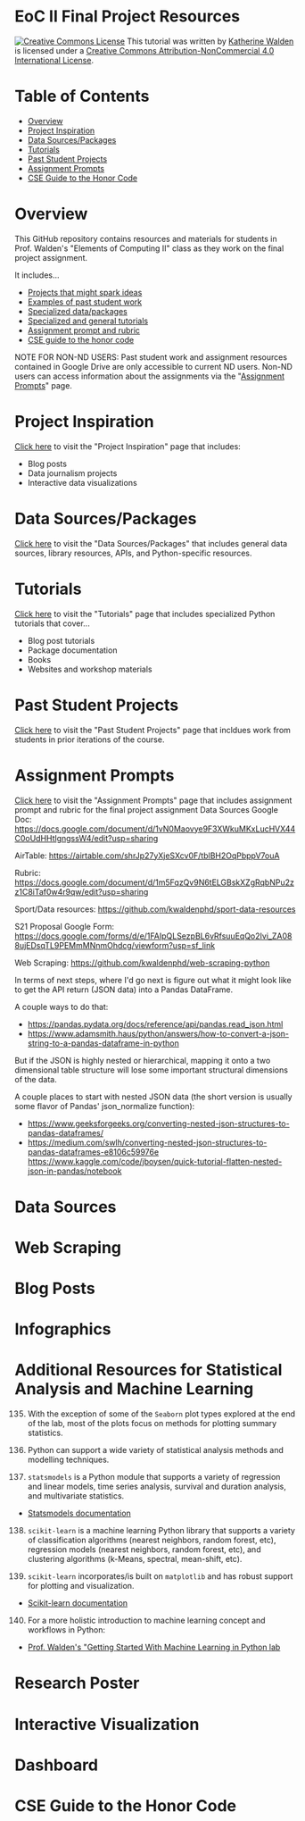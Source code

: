 # EoC II Final Project Resources

<a href="http://creativecommons.org/licenses/by-nc/4.0/" rel="license"><img style="border-width: 0;" src="https://i.creativecommons.org/l/by-nc/4.0/88x31.png" alt="Creative Commons License" /></a>
This tutorial was written by <a href="https://github.com/kwaldenphd">Katherine Walden</a> is licensed under a <a href="http://creativecommons.org/licenses/by-nc/4.0/" rel="license">Creative Commons Attribution-NonCommercial 4.0 International License</a>.

# Table of Contents

- [Overview](#overview)
- [Project Inspiration](#project-inspiration)
- [Data Sources/Packages](#data-sourcespackages)
- [Tutorials](#tutorials)
- [Past Student Projects](#past-student-projects)
- [Assignment Prompts](#assignment-prompts)
- [CSE Guide to the Honor Code](#cse-guide-to-the-honor-code)

# Overview

This GitHub repository contains resources and materials for students in Prof. Walden's "Elements of Computing II" class as they work on the final project assignment.

It includes...
- [Projects that might spark ideas]()
- [Examples of past student work]()
- [Specialized data/packages]()
- [Specialized and general tutorials]()
- [Assignment prompt and rubric]()
- [CSE guide to the honor code]()

NOTE FOR NON-ND USERS: Past student work and assignment resources contained in Google Drive are only accessible to current ND users. Non-ND users can access information about the assignments via the "[Assignment Prompts]()" page.

# Project Inspiration

[Click here]() to visit the "Project Inspiration" page that includes:
- Blog posts
- Data journalism projects
- Interactive data visualizations

# Data Sources/Packages

[Click here]() to visit the "Data Sources/Packages" that includes general data sources, library resources, APIs, and Python-specific resources.

# Tutorials

[Click here]() to visit the "Tutorials" page that includes specialized Python tutorials that cover...
- Blog post tutorials
- Package documentation
- Books
- Websites and workshop materials

# Past Student Projects

[Click here]() to visit the "Past Student Projects" page that incldues work from students in prior iterations of the course.

# Assignment Prompts

[Click here]() to visit the "Assignment Prompts" page that includes assignment prompt and rubric for the final project assignment
Data Sources Google Doc: https://docs.google.com/document/d/1vN0Maovye9F3XWkuMKxLucHVX44C0oUdHHtlgngssW4/edit?usp=sharing

AirTable: https://airtable.com/shrJp27yXjeSXcv0F/tblBH2OqPbppV7ouA

Rubric: https://docs.google.com/document/d/1m5FqzQv9N6tELGBskXZgRqbNPu2zz1C8iTaf0w4r9qw/edit?usp=sharing

Sport/Data resources: https://github.com/kwaldenphd/sport-data-resources

S21 Proposal Google Form: https://docs.google.com/forms/d/e/1FAIpQLSezpBL6vRfsuuEqQo2Ivi_ZA088ujEDsqTL9PEMmMNnmOhdcg/viewform?usp=sf_link

Web Scraping: https://github.com/kwaldenphd/web-scraping-python

In terms of next steps, where I'd go next is figure out what it might look like to get the API return (JSON data) into a Pandas DataFrame.

A couple ways to do that:
- https://pandas.pydata.org/docs/reference/api/pandas.read_json.html
- https://www.adamsmith.haus/python/answers/how-to-convert-a-json-string-to-a-pandas-dataframe-in-python

But if the JSON is highly nested or hierarchical, mapping it onto a two dimensional table structure will lose some important structural dimensions of the data.

A couple places to start with nested JSON data (the short version is usually some flavor of Pandas' json_normalize function):
- https://www.geeksforgeeks.org/converting-nested-json-structures-to-pandas-dataframes/
- https://medium.com/swlh/converting-nested-json-structures-to-pandas-dataframes-e8106c59976e
https://www.kaggle.com/code/jboysen/quick-tutorial-flatten-nested-json-in-pandas/notebook
# Data Sources

# Web Scraping

# Blog Posts

# Infographics

# Additional Resources for Statistical Analysis and Machine Learning

135. With the exception of some of the `Seaborn` plot types explored at the end of the lab, most of the plots focus on methods for plotting summary statistics.

136. Python can support a wide variety of statistical analysis methods and modelling techniques.

137. `statsmodels` is a Python module that supports a variety of regression and linear models, time series analysis, survival and duration analysis, and multivariate statistics.
- [Statsmodels documentation](https://www.statsmodels.org/stable/user-guide.html)

138. `scikit-learn` is a machine learning Python library that supports a variety of classification algorithms (nearest neighbors, random forest, etc), regression models (nearest neighbors, random forest, etc), and clustering algorithms (k-Means, spectral, mean-shift, etc). 

139. `scikit-learn` incorporates/is built on `matplotlib` and has robust support for plotting and visualization.
- [Scikit-learn documentation](https://scikit-learn.org/stable/)

140. For a more holistic introduction to machine learning concept and workflows in Python:
  * [Prof. Walden's "Getting Started With Machine Learning in Python lab](https://github.com/kwaldenphd/machine-learning-intro/blob/main/ml-python-intro.md#machine-learning-libraries) 


# Research Poster

# Interactive Visualization

# Dashboard

# CSE Guide to the Honor Code
